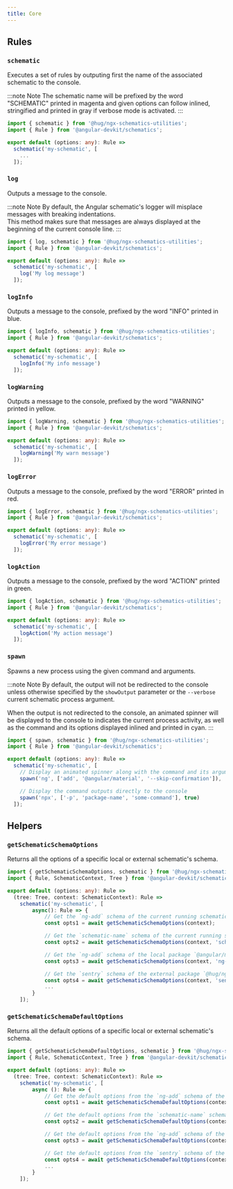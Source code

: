 ```yaml
---
title: Core
---
```


## Rules

### `schematic`

Executes a set of rules by outputing first the name of the associated schematic to the console.

:::note Note
The schematic name will be prefixed by the word "SCHEMATIC" printed in magenta and given options can follow inlined, stringified and printed in gray if verbose mode is activated.
:::

```ts {5-7}
import { schematic } from '@hug/ngx-schematics-utilities';
import { Rule } from '@angular-devkit/schematics';

export default (options: any): Rule =>
  schematic('my-schematic', [
    ...
  ]);
```

### `log`

Outputs a message to the console.

:::note Note
By default, the Angular schematic's logger will misplace messages with breaking indentations.<br/>
This method makes sure that messages are always displayed at the beginning of the current console line.
:::

```ts {6}
import { log, schematic } from '@hug/ngx-schematics-utilities';
import { Rule } from '@angular-devkit/schematics';

export default (options: any): Rule =>
  schematic('my-schematic', [
    log('My log message')
  ]);
```

### `logInfo`

Outputs a message to the console, prefixed by the word "INFO" printed in blue.

```ts {6}
import { logInfo, schematic } from '@hug/ngx-schematics-utilities';
import { Rule } from '@angular-devkit/schematics';

export default (options: any): Rule =>
  schematic('my-schematic', [
    logInfo('My info message')
  ]);
```

### `logWarning`

Outputs a message to the console, prefixed by the word "WARNING" printed in yellow.

```ts {6}
import { logWarning, schematic } from '@hug/ngx-schematics-utilities';
import { Rule } from '@angular-devkit/schematics';

export default (options: any): Rule =>
  schematic('my-schematic', [
    logWarning('My warn message')
  ]);
```

### `logError`

Outputs a message to the console, prefixed by the word "ERROR" printed in red.

```ts {6}
import { logError, schematic } from '@hug/ngx-schematics-utilities';
import { Rule } from '@angular-devkit/schematics';

export default (options: any): Rule =>
  schematic('my-schematic', [
    logError('My error message')
  ]);
```

### `logAction`

Outputs a message to the console, prefixed by the word "ACTION" printed in green.

```ts {6}
import { logAction, schematic } from '@hug/ngx-schematics-utilities';
import { Rule } from '@angular-devkit/schematics';

export default (options: any): Rule =>
  schematic('my-schematic', [
    logAction('My action message')
  ]);
```

### `spawn`

Spawns a new process using the given command and arguments.

:::note Note
By default, the output will not be redirected to the console unless otherwise specified by the `showOutput`
parameter or the `--verbose` current schematic process argument.

When the output is not redirected to the console, an animated spinner will be displayed to the console to
indicates the current process activity, as well as the command and its options displayed inlined and printed
in cyan.
:::

```ts {7,10}
import { spawn, schematic } from '@hug/ngx-schematics-utilities';
import { Rule } from '@angular-devkit/schematics';

export default (options: any): Rule =>
  schematic('my-schematic', [
    // Display an animated spinner along with the command and its arguments
    spawn('ng', ['add', '@angular/material', '--skip-confirmation']),

    // Display the command outputs directly to the console
    spawn('npx', ['-p', 'package-name', 'some-command'], true)
  ]);
```

## Helpers

### `getSchematicSchemaOptions`

Returns all the options of a specific local or external schematic's schema.

```ts {9,12,15,18}
import { getSchematicSchemaOptions, schematic } from '@hug/ngx-schematics-utilities';
import { Rule, SchematicContext, Tree } from '@angular-devkit/schematics';

export default (options: any): Rule =>
  (tree: Tree, context: SchematicContext): Rule =>
    schematic('my-schematic', [
        async(): Rule => {
            // Get the `ng-add` schema of the current running schematic
            const opts1 = await getSchematicSchemaOptions(context);

            // Get the `schematic-name` schema of the current running schematic
            const opts2 = await getSchematicSchemaOptions(context, 'schematic-name'));

            // Get the `ng-add` schema of the local package `@angular/material`
            const opts3 = await getSchematicSchemaOptions(context, 'ng-add', '@angular/material'));

            // Get the `sentry` schema of the external package `@hug/ngx-sentry` on npm
            const opts4 = await getSchematicSchemaOptions(context, 'sentry', '@hug/ngx-sentry', true));
            ...
        }
    ]);
```

### `getSchematicSchemaDefaultOptions`

Returns all the default options of a specific local or external schematic's schema.

```ts {9,12,15,18}
import { getSchematicSchemaDefaultOptions, schematic } from '@hug/ngx-schematics-utilities';
import { Rule, SchematicContext, Tree } from '@angular-devkit/schematics';

export default (options: any): Rule =>
  (tree: Tree, context: SchematicContext): Rule =>
    schematic('my-schematic', [
        async (): Rule => {
            // Get the default options from the `ng-add` schema of the current running schematic
            const opts1 = await getSchematicSchemaDefaultOptions(context);

            // Get the default options from the `schematic-name` schema of the current running schematic
            const opts2 = await getSchematicSchemaDefaultOptions(context, 'schematic-name'));

            // Get the default options from the `ng-add` schema of the local package `@angular/material`
            const opts3 = await getSchematicSchemaDefaultOptions(context, 'ng-add', '@angular/material'));

            // Get the default options from the `sentry` schema of the external package `@hug/ngx-sentry` on npm
            const opts4 = await getSchematicSchemaDefaultOptions(context, 'sentry', '@hug/ngx-sentry', true));
            ...
        }
    ]);
```
